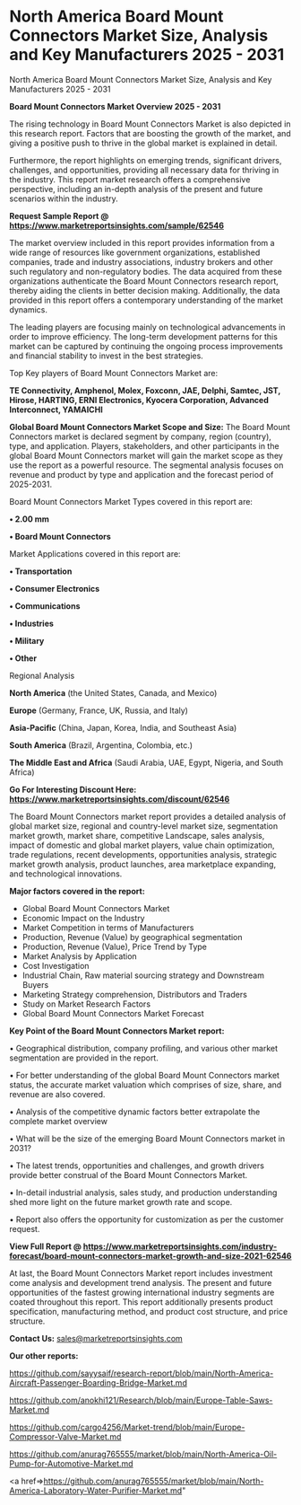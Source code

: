 # North America Board Mount Connectors Market Size, Analysis and Key Manufacturers 2025 - 2031
North America Board Mount Connectors Market Size, Analysis and Key Manufacturers 2025 - 2031

<Strong> Board Mount Connectors Market Overview 2025 - 2031</strong>

The rising technology in Board Mount Connectors Market is also depicted in this research report. Factors that are boosting the growth of the market, and giving a positive push to thrive in the global market is explained in detail.

Furthermore, the report highlights on emerging trends, significant drivers, challenges, and opportunities, providing all necessary data for thriving in the industry. This report market research offers a comprehensive perspective, including an in-depth analysis of the present and future scenarios within the industry.

<strong>Request Sample Report @ <a href=https://www.marketreportsinsights.com/sample/62546>https://www.marketreportsinsights.com/sample/62546</a></strong>

The market overview included in this report provides information from a wide range of resources like government organizations, established companies, trade and industry associations, industry brokers and other such regulatory and non-regulatory bodies. The data acquired from these organizations authenticate the Board Mount Connectors research report, thereby aiding the clients in better decision making. Additionally, the data provided in this report offers a contemporary understanding of the market dynamics.

The leading players are focusing mainly on technological advancements in order to improve efficiency. The long-term development patterns for this market can be captured by continuing the ongoing process improvements and financial stability to invest in the best strategies.

Top Key players of Board Mount Connectors Market are:

<strong>TE Connectivity, Amphenol, Molex, Foxconn, JAE, Delphi, Samtec, JST, Hirose, HARTING, ERNI Electronics, Kyocera Corporation, Advanced Interconnect, YAMAICHI</strong>

<strong><b>Global Board Mount Connectors Market Scope and Size:</b></strong>
The Board Mount Connectors market is declared segment by company, region (country), type, and application. Players, stakeholders, and other participants in the global Board Mount Connectors market will gain the market scope as they use the report as a powerful resource. The segmental analysis focuses on revenue and product by type and application and the forecast period of 2025-2031.

Board Mount Connectors Market Types covered in this report are:

<strong>• 2.00 mm

• Board Mount Connectors</strong>

Market Applications covered in this report are:

<strong>• Transportation

• Consumer Electronics

• Communications

• Industries

• Military

• Other</strong> 

Regional Analysis

<strong>North America</strong> (the United States, Canada, and Mexico)

<strong>Europe</strong> (Germany, France, UK, Russia, and Italy)

<strong>Asia-Pacific</strong> (China, Japan, Korea, India, and Southeast Asia)

<strong>South America</strong> (Brazil, Argentina, Colombia, etc.)

<strong>The Middle East and Africa</strong> (Saudi Arabia, UAE, Egypt, Nigeria, and South Africa)

<strong>Go For Interesting Discount Here: <a href=https://www.marketreportsinsights.com/discount/62546>https://www.marketreportsinsights.com/discount/62546</a></strong>

The Board Mount Connectors market report provides a detailed analysis of global market size, regional and country-level market size, segmentation market growth, market share, competitive Landscape, sales analysis, impact of domestic and global market players, value chain optimization, trade regulations, recent developments, opportunities analysis, strategic market growth analysis, product launches, area marketplace expanding, and technological innovations.

<strong><b>Major factors covered in the report:</b></strong>
<ul>
  <li>Global Board Mount Connectors Market </li>
  <li>Economic Impact on the Industry</li>
  <li>Market Competition in terms of Manufacturers</li>
  <li>Production, Revenue (Value) by geographical segmentation</li>
  <li>Production, Revenue (Value), Price Trend by Type</li>
  <li>Market Analysis by Application</li>
  <li>Cost Investigation</li>
  <li>Industrial Chain, Raw material sourcing strategy and Downstream Buyers</li>
  <li>Marketing Strategy comprehension, Distributors and Traders</li>
  <li>Study on Market Research Factors</li>
  <li>Global Board Mount Connectors Market Forecast</li>
</ul>

<strong><b>Key Point of the Board Mount Connectors Market report:</b></strong>

• Geographical distribution, company profiling, and various other market segmentation are provided in the report.

• For better understanding of the global Board Mount Connectors market status, the accurate market valuation which comprises of size, share, and revenue are also covered.

• Analysis of the competitive dynamic factors better extrapolate the complete market overview

• What will be the size of the emerging Board Mount Connectors market in 2031?

• The latest trends, opportunities and challenges, and growth drivers provide better construal of the Board Mount Connectors Market.

• In-detail industrial analysis, sales study, and production understanding shed more light on the future market growth rate and scope.

• Report also offers the opportunity for customization as per the customer request.

<strong><b>View Full Report @ <a href=https://www.marketreportsinsights.com/industry-forecast/board-mount-connectors-market-growth-and-size-2021-62546>https://www.marketreportsinsights.com/industry-forecast/board-mount-connectors-market-growth-and-size-2021-62546</a></b></strong>


At last, the Board Mount Connectors Market report includes investment come analysis and development trend analysis. The present and future opportunities of the fastest growing international industry segments are coated throughout this report. This report additionally presents product specification, manufacturing method, and product cost structure, and price structure.

<strong>Contact Us:</strong>
sales@marketreportsinsights.com

<strong>Our other reports:</strong>

<a href=https://github.com/sayysaif/research-report/blob/main/North-America-Aircraft-Passenger-Boarding-Bridge-Market.md>https://github.com/sayysaif/research-report/blob/main/North-America-Aircraft-Passenger-Boarding-Bridge-Market.md</a>

<a href=https://github.com/anokhi121/Research/blob/main/Europe-Table-Saws-Market.md>https://github.com/anokhi121/Research/blob/main/Europe-Table-Saws-Market.md</a>

<a href=https://github.com/cargo4256/Market-trend/blob/main/Europe-Compressor-Valve-Market.md>https://github.com/cargo4256/Market-trend/blob/main/Europe-Compressor-Valve-Market.md</a>

<a href=https://github.com/anurag765555/market/blob/main/North-America-Oil-Pump-for-Automotive-Market.md>https://github.com/anurag765555/market/blob/main/North-America-Oil-Pump-for-Automotive-Market.md</a>

<a href=>https://github.com/anurag765555/market/blob/main/North-America-Laboratory-Water-Purifier-Market.md</a>"
